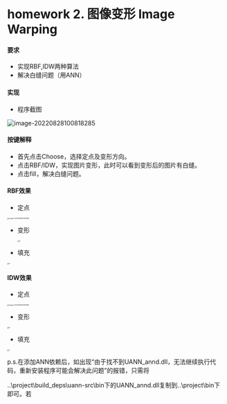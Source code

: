 # homework 2. 图像变形 Image Warping

#### 要求

- 实现RBF,IDW两种算法
- 解决白缝问题（用ANN）

#### 实现

- 程序截图

![image-20220828100818285](C:\Users\Administrator\AppData\Roaming\Typora\typora-user-images\image-20220828100818285.png)

#### 按键解释

- 首先点击Choose，选择定点及变形方向。
- 点击RBF/IDW，实现图片变形，此时可以看到变形后的图片有白缝。
- 点击fill，解决白缝问题。

#### RBF效果

- 定点

<img src="C:\Users\Administrator\AppData\Roaming\Typora\typora-user-images\image-20220828101138268.png" alt="image-20220828101138268" style="zoom:25%;" />



- 变形

  <img src="D:\桌面\中科大\work\cg_learning\2_ImageWarping\picture\3.bmp" alt="3" style="zoom:25%;" />

  

- 填充

<img src="D:\桌面\中科大\work\cg_learning\2_ImageWarping\picture\4.bmp" alt="4" style="zoom:25%;" />

#### IDW效果

- 定点

<img src="C:\Users\Administrator\AppData\Roaming\Typora\typora-user-images\image-20220828101814983.png" alt="image-20220828101814983" style="zoom:25%;" />

- 变形

<img src="D:\桌面\中科大\work\cg_learning\2_ImageWarping\picture\6.bmp" alt="6" style="zoom:25%;" />

- 填充

<img src="D:\桌面\中科大\work\cg_learning\2_ImageWarping\picture\7.bmp" alt="7" style="zoom:25%;" />



p.s.在添加ANN依赖后，如出现“由于找不到UANN_annd.dll，无法继续执行代码，重新安装程序可能会解决此问题”的报错，只需将

..\project\build\_deps\uann-src\bin下的UANN_annd.dll复制到..\project\bin下即可。若
